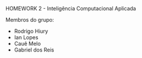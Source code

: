 HOMEWORK 2 - Inteligência Computacional Aplicada

Membros do grupo:
- Rodrigo Hiury
- Ian Lopes
- Cauê Melo
- Gabriel dos Reis


